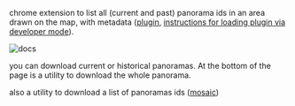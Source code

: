 chrome extension to list all (current and past) panorama ids in an area drawn on the map, with metadata ([plugin](https://github.com/twak/panoscraper/tree/master/plugin), [instructions for loading plugin via developer mode](https://developer.chrome.com/extensions/getstarted#unpacked)).

![docs](https://github.com/twak/panoscraper/blob/master/doc.png?raw=true)

you can download current or historical panoramas. At the bottom of the page is a utility to download the whole panorama. 

also a utility to download a list of panoramas ids ([mosaic](https://github.com/twak/panoscraper/tree/master/src/org/twak/mosaic))
